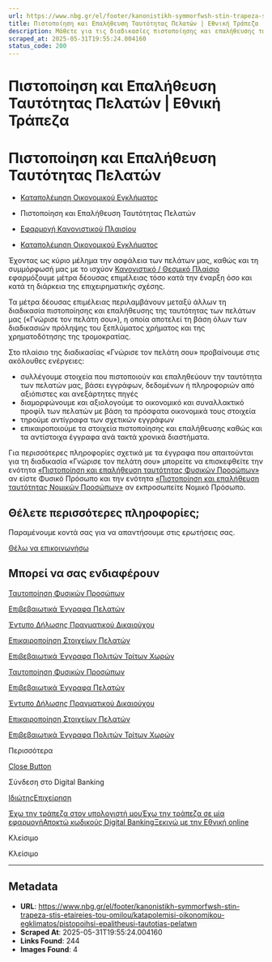```yaml
---
url: https://www.nbg.gr/el/footer/kanonistikh-symmorfwsh-stin-trapeza-stis-etaireies-tou-omilou/katapolemisi-oikonomikou-egklimatos/pistopoihsi-epalitheusi-tautotias-pelatwn
title: Πιστοποίηση και Επαλήθευση Ταυτότητας Πελατών | Εθνική Τράπεζα
description: Μάθετε για τις διαδικασίες πιστοποίησης και επαλήθευσης ταυτότητας πελατών. Βρείτε περισσότερες πληροφορίες στο site της Εθνικής Τράπεζας!
scraped_at: 2025-05-31T19:55:24.004160
status_code: 200
---
```


# Πιστοποίηση και Επαλήθευση Ταυτότητας Πελατών | Εθνική Τράπεζα

# Πιστοποίηση και Επαλήθευση Ταυτότητας Πελατών

  * [Καταπολέμηση Οικονομικού Εγκλήματος](/el/footer/kanonistikh-symmorfwsh-stin-trapeza-stis-etaireies-tou-omilou/katapolemisi-oikonomikou-egklimatos)
  * Πιστοποίηση και Επαλήθευση Ταυτότητας Πελατών 

  * [Εφαρμογή Κανονιστικού Πλαισίου](/el/footer/kanonistikh-symmorfwsh-stin-trapeza-stis-etaireies-tou-omilou/efarmogh-kanonistikou-plaisiou)
  * [Καταπολέμηση Οικονομικού Εγκλήματος](/el/footer/kanonistikh-symmorfwsh-stin-trapeza-stis-etaireies-tou-omilou/katapolemisi-oikonomikou-egklimatos)

Έχοντας ως κύριο μέλημα την ασφάλεια των πελάτων μας, καθώς και τη συμμόρφωσή μας με το ισχύον [Κανονιστικό / Θεσμικό Πλαίσιο](/el/footer/kanonistikh-symmorfwsh-stin-trapeza-stis-etaireies-tou-omilou/katapolemisi-oikonomikou-egklimatos/kanonistiko-nomothetiko-plaisio) εφαρμόζουμε μέτρα δέουσας επιμέλειας τόσο κατά την έναρξη όσο και κατά τη διάρκεια της επιχειρηματικής σχέσης.

Τα μέτρα δέουσας επιμέλειας περιλαμβάνουν μεταξύ άλλων τη διαδικασία πιστοποίησης και επαλήθευσης της ταυτότητας των πελάτων μας («Γνώρισε τον πελάτη σου»), η οποία αποτελεί τη βάση όλων των διαδικασιών πρόληψης του ξεπλύματος χρήματος και της χρηματοδότησης της τρομοκρατίας.

Στο πλαίσιο της διαδικασίας «Γνώρισε τον πελάτη σου» προβαίνουμε στις ακόλουθες ενέργειες:

  * συλλέγουμε στοιχεία που πιστοποιούν και επαληθεύουν την ταυτότητα των πελατών μας, βάσει εγγράφων, δεδομένων ή πληροφοριών από αξιόπιστες και ανεξάρτητες πηγές
  * διαμορφώνουμε και αξιολογούμε το οικονομικό και συναλλακτικό προφίλ των πελατών με βάση τα πρόσφατα οικονομικά τους στοιχεία
  * τηρούμε αντίγραφα των σχετικών εγγράφων 
  * επικαιροποιούμε τα στοιχεία πιστοποίησης και επαλήθευσης καθώς και τα αντίστοιχα έγγραφα ανά τακτά χρονικά διαστήματα.

Για περισσότερες πληροφορίες σχετικά με τα έγγραφα που απαιτούνται για τη διαδικασία «Γνώρισε τον πελάτη σου» μπορείτε να επισκεφθείτε την ενότητα [«Πιστοποίηση και επαλήθευση ταυτότητας Φυσικών Προσώπων»](/el/footer/kanonistikh-symmorfwsh-stin-trapeza-stis-etaireies-tou-omilou/katapolemisi-oikonomikou-egklimatos/pistopoihsi-epalitheusi-tautotias-pelatwn/tautopoihsi-fusikwn-proswpwn) αν είστε Φυσικό Πρόσωπο και την ενότητα [«Πιστοποίηση και επαλήθευση ταυτότητας Νομικών Προσώπων»](/el/footer/kanonistikh-symmorfwsh-stin-trapeza-stis-etaireies-tou-omilou/katapolemisi-oikonomikou-egklimatos/pistopoihsi-epalitheusi-tautotias-pelatwn/epivevaiwtika-eggrafa-pelatwn) αν εκπροσωπείτε Νομικό Πρόσωπο.

## Θέλετε περισσότερες πληροφορίες;

Παραμένουμε κοντά σας για να απαντήσουμε στις ερωτήσεις σας.

[Θέλω να επικοινωνήσω](/el/footer/epikoinwnia)

## Μπορεί να σας ενδιαφέρουν

[Ταυτοποίηση Φυσικών Προσώπων](/el/footer/kanonistikh-symmorfwsh-stin-trapeza-stis-etaireies-tou-omilou/katapolemisi-oikonomikou-egklimatos/pistopoihsi-epalitheusi-tautotias-pelatwn/tautopoihsi-fusikwn-proswpwn)

[Επιβεβαιωτικά Έγγραφα Πελατών](/el/footer/kanonistikh-symmorfwsh-stin-trapeza-stis-etaireies-tou-omilou/katapolemisi-oikonomikou-egklimatos/pistopoihsi-epalitheusi-tautotias-pelatwn/epivevaiwtika-eggrafa-pelatwn)

[Έντυπο Δήλωσης Πραγματικού Δικαιούχου](/el/footer/kanonistikh-symmorfwsh-stin-trapeza-stis-etaireies-tou-omilou/katapolemisi-oikonomikou-egklimatos/pistopoihsi-epalitheusi-tautotias-pelatwn/entupo-dilwsis-pragmatikou-dikaiouxou)

[Επικαιροποίηση Στοιχείων Πελατών](/el/footer/kanonistikh-symmorfwsh-stin-trapeza-stis-etaireies-tou-omilou/katapolemisi-oikonomikou-egklimatos/pistopoihsi-epalitheusi-tautotias-pelatwn/epikairopoihsi-stoixeiwn-pelatwn)

[Επιβεβαιωτικά Έγγραφα Πολιτών Τρίτων Χωρών](/el/footer/kanonistikh-symmorfwsh-stin-trapeza-stis-etaireies-tou-omilou/katapolemisi-oikonomikou-egklimatos/pistopoihsi-epalitheusi-tautotias-pelatwn/epivevaiwtika-eggrafa-politwn-tritwn-xwrwn)

[Ταυτοποίηση Φυσικών Προσώπων](/el/footer/kanonistikh-symmorfwsh-stin-trapeza-stis-etaireies-tou-omilou/katapolemisi-oikonomikou-egklimatos/pistopoihsi-epalitheusi-tautotias-pelatwn/tautopoihsi-fusikwn-proswpwn)

[Επιβεβαιωτικά Έγγραφα Πελατών](/el/footer/kanonistikh-symmorfwsh-stin-trapeza-stis-etaireies-tou-omilou/katapolemisi-oikonomikou-egklimatos/pistopoihsi-epalitheusi-tautotias-pelatwn/epivevaiwtika-eggrafa-pelatwn)

[Έντυπο Δήλωσης Πραγματικού Δικαιούχου](/el/footer/kanonistikh-symmorfwsh-stin-trapeza-stis-etaireies-tou-omilou/katapolemisi-oikonomikou-egklimatos/pistopoihsi-epalitheusi-tautotias-pelatwn/entupo-dilwsis-pragmatikou-dikaiouxou)

[Επικαιροποίηση Στοιχείων Πελατών](/el/footer/kanonistikh-symmorfwsh-stin-trapeza-stis-etaireies-tou-omilou/katapolemisi-oikonomikou-egklimatos/pistopoihsi-epalitheusi-tautotias-pelatwn/epikairopoihsi-stoixeiwn-pelatwn)

[Επιβεβαιωτικά Έγγραφα Πολιτών Τρίτων Χωρών](/el/footer/kanonistikh-symmorfwsh-stin-trapeza-stis-etaireies-tou-omilou/katapolemisi-oikonomikou-egklimatos/pistopoihsi-epalitheusi-tautotias-pelatwn/epivevaiwtika-eggrafa-politwn-tritwn-xwrwn)

Περισσότερα

[Close Button](#)

Σύνδεση στο Digital Banking

[Ιδιώτης](https://ibank.nbg.gr/web/?loginType=retail)[Επιχείρηση](https://ibank.nbg.gr/web/?loginType=corporate)

[Έχω την τράπεζα στον υπολογιστή μου](/el/idiwtes/kathimerines-sunallages/digital-banking/internet-banking)[Έχω την τράπεζα σε μία εφαρμογή](/el/idiwtes/kathimerines-sunallages/digital-banking/mobile-banking)[Αποκτώ κωδικούς Digital Banking](/el/idiwtes/kathimerines-sunallages/digital-banking/dunatotites-internet-mobile-banking/ekdosi-kwdikwn-digital-banking)[Ξεκινώ με την Εθνική online](/el/idiwtes/kathimerines-sunallages/digital-banking/ksekiniste-me-thn-ethniki-online)

Κλείσιμο

Κλείσιμο

---

## Metadata

- **URL**: https://www.nbg.gr/el/footer/kanonistikh-symmorfwsh-stin-trapeza-stis-etaireies-tou-omilou/katapolemisi-oikonomikou-egklimatos/pistopoihsi-epalitheusi-tautotias-pelatwn
- **Scraped At**: 2025-05-31T19:55:24.004160
- **Links Found**: 244
- **Images Found**: 4
